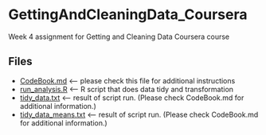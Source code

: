 # GettingAndCleaningData_Coursera
Week 4 assignment for Getting and Cleaning Data Coursera course

Files
---
* [CodeBook.md](/CodeBook.md) <-- please check this file for additional instructions
* [run_analysis.R](/run_analysis.R) <-- R script that does data tidy and transformation
* [tidy_data.txt](/tidy_data.txt) <-- result of script run. (Please check CodeBook.md for additional information.)
* [tidy_data_means.txt](/tidy_data_means.txt) <-- result of script run. (Please check CodeBook.md for additional information.)
